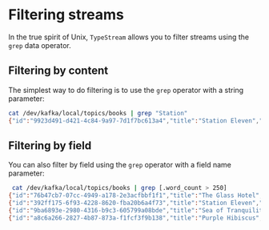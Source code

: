 # Filtering streams

In the true spirit of Unix, `TypeStream` allows you to filter streams using the
`grep` data operator.

## Filtering by content

The simplest way to do filtering is to use the `grep` operator with a string parameter:

```bash
cat /dev/kafka/local/topics/books | grep "Station"
{"id":"9923d491-d421-4c84-9a97-7d1f7bc613a4","title":"Station Eleven","word_count":300,"author_id":"011bb70f-9dd3-4a1e-894c-bf6bb19879f8"}
```

## Filtering by field

You can also filter by field using the `grep` operator with a field name parameter:

```bash
 cat /dev/kafka/local/topics/books | grep [.word_count > 250]
{"id":"76b47cb7-07cc-4949-a178-2e3acfbbf1f1","title":"The Glass Hotel","word_count":500,"author_id":"743626be-8380-40e9-ab1b-44dfc398cde0"}
{"id":"392ff175-6f93-4228-8620-fba20b6a4f73","title":"Station Eleven","word_count":300,"author_id":"743626be-8380-40e9-ab1b-44dfc398cde0"}
{"id":"9ba6893e-2980-4316-b9c3-605799a08bde","title":"Sea of Tranquility","word_count":400,"author_id":"743626be-8380-40e9-ab1b-44dfc398cde0"}
{"id":"a8c6a266-2827-4b87-873a-f1fcf3f9b138","title":"Purple Hibiscus","word_count":300,"author_id":"da68bea8-4a8e-4f96-bc39-25b0b697d94b"}
```
